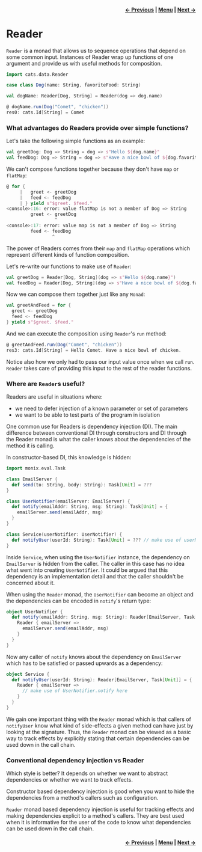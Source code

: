 <h4 align="right">
    <a href="lesson4_5_writer.md">← Previous</a> |
    <a href="lesson4.md">Menu</a> |
    <a href="lesson4_7_kleisli.md">Next →</a>
</h4>

<h1>Reader</h1>

`Reader` is a monad that allows us to sequence operations that depend on some common input. Instances of Reader wrap up
functions of one argument and provide us with useful methods for composition.

```scala
import cats.data.Reader

case class Dog(name: String, favoriteFood: String)

val dogName: Reader[Dog, String] = Reader(dog => dog.name)
```

```scala
@ dogName.run(Dog("Comet", "chicken"))
res0: cats.Id[String] = Comet
```

<h3>What advantages do Readers provide over simple functions?</h3>

Let's take the following simple functions as an example:

```scala
val greetDog: Dog => String = dog => s"Hello ${dog.name}"
val feedDog: Dog => String = dog => s"Have a nice bowl of ${dog.favoriteFood}"
```

We can't compose functions together because they don't have `map` or `flatMap`:

```scala
@ for {
     |   greet <- greetDog
     |   feed <- feedDog
     | } yield s"$greet. $feed."
<console>:16: error: value flatMap is not a member of Dog => String
         greet <- greetDog
                  ^
<console>:17: error: value map is not a member of Dog => String
         feed <- feedDog
                 ^
```

The power of Readers comes from their `map` and `flatMap` operations which represent different kinds of function 
composition.

Let's re-write our functions to make use of `Reader`:

```scala
val greetDog = Reader[Dog, String](dog => s"Hello ${dog.name}")
val feedDog = Reader[Dog, String](dog => s"Have a nice bowl of ${dog.favoriteFood}")
```

Now we can compose them together just like any `Monad`:

```scala
val greetAndFeed = for {
  greet <- greetDog
  feed <- feedDog
} yield s"$greet. $feed."
```

And we can execute the composition using `Reader`'s `run` method:

```scala
@ greetAndFeed.run(Dog("Comet", "chicken"))
res3: cats.Id[String] = Hello Comet. Have a nice bowl of chicken.
```

Notice also how we only had to pass our input value once when we call `run`. `Reader` takes care of providing this input 
to the rest of the reader functions. 

<h3>Where are <code>Reader</code>s useful?</h3>

Readers are useful in situations where:

  - we need to defer injection of a known parameter or set of parameters
  - we want to be able to test parts of the program in isolation

One common use for Readers is dependency injection (DI). The main difference between conventional DI through 
constructors and DI through the Reader monad is what the caller knows about the dependencies of the method it is 
calling.

In constructor-based DI, this knowledge is hidden:

```scala
import monix.eval.Task

class EmailServer {
  def send(to: String, body: String): Task[Unit] = ???
}

class UserNotifier(emailServer: EmailServer) {
  def notify(emailAddr: String, msg: String): Task[Unit] = {
    emailServer.send(emailAddr, msg)
  }
}

class Service(userNotifier: UserNotifier) {
  def notifyUser(userId: String): Task[Unit] = ??? // make use of userNotifier here
}
```

Inside `Service`, when using the `UserNotifier` instance, the dependency on `EmailServer` is hidden from the caller. The
caller in this case has no idea what went into creating `UserNotifier`. It could be argued that this dependency is an 
implementation detail and that the caller shouldn't be concerned about it.

When using the `Reader` monad, the `UserNotifier` can become an object and the dependencies can be encoded in `notify`'s 
return type:

```scala
object UserNotifier {
  def notify(emailAddr: String, msg: String): Reader[EmailServer, Task[Unit]] = {
    Reader { emailServer =>
      emailServer.send(emailAddr, msg)
    }
  }
}
```

Now any caller of `notify` knows about the dependency on `EmailServer` which has to be satisfied or passed upwards as a
dependency:

```scala
object Service {
  def notifyUser(userId: String): Reader[EmailServer, Task[Unit]] = {
    Reader { emailServer =>
      // make use of UserNotifier.notify here
    }
  }
}
```

We gain one important thing with the `Reader` monad which is that callers of `notifyUser` know what kind of side-effects 
a given method can have just by looking at the signature. Thus, the `Reader` monad can be viewed as a basic way to track 
effects by explicitly stating that certain dependencies can be used down in the call chain.

<h3>Conventional dependency injection vs Reader</h3>

Which style is better? It depends on whether we want to abstract dependencies or whether we want to track effects.

Constructor based dependency injection is good when you want to hide the dependencies from a method's callers such as 
configuration.

`Reader` monad based dependency injection is useful for tracking effects and making dependencies explicit to a method's 
callers. They are best used when it is informative for the user of the code to know what dependencies can be used down 
in the call chain.

<h4 align="right">
    <a href="lesson4_5_writer.md">← Previous</a> |
    <a href="lesson4.md">Menu</a> |
    <a href="lesson4_7_kleisli.md">Next →</a>
</h4>